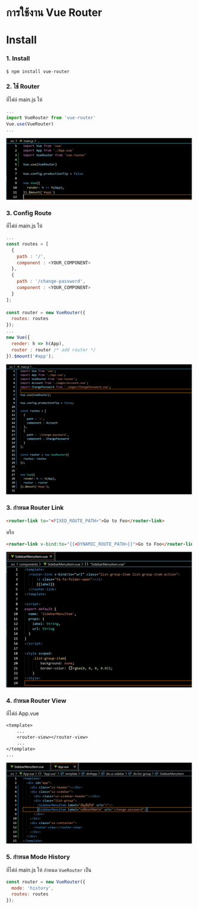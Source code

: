 # การใช้งาน Vue Router

# Install

### 1. Install
```sh
$ npm install vue-router  
```

### 2. ใช้ Router

ที่ไฟล์ main.js ให้ 
```js
...
import VueRouter from 'vue-router'
Vue.use(VueRouter)
...
```
  
![](vue_router_1.png)

### 3. Config Route

ที่ไฟล์ main.js ให้ 
```js
...
const routes = [
  {
    path : '/', 
    component : <YOUR_COMPONENT>
  },
  {
    path : '/change-password', 
    component : <YOUR_COMPONENT>
  }
];

const router = new VueRouter({
  routes: routes
});
...
new Vue({
  render: h => h(App),
  router : router /* add router */
}).$mount('#app');
```

![](vue_router_2.png)

### 3. กำหนด Router Link

```html
<router-link to="<FIXED_ROUTE_PATH>">Go to Foo</router-link>
```
หรือ 
```html
<router-link v-bind:to="{{<DYNAMIC_ROUTE_PATH>}}">Go to Foo</router-link>
```

![](vue_router_4.png)

### 4. กำหนด Router View 

ที่ไฟล์ App.vue 
```vue
<template>
    ...
    <router-view></router-view> 
    ...
</template>
...
```
![](vue_router_3.png)


### 5. กำหนด Mode History 

ที่ไฟล์ main.js ให้ กำหนด `VueRouter` เป็น  
```js
const router = new VueRouter({
  mode: 'history',
  routes: routes
});
```

